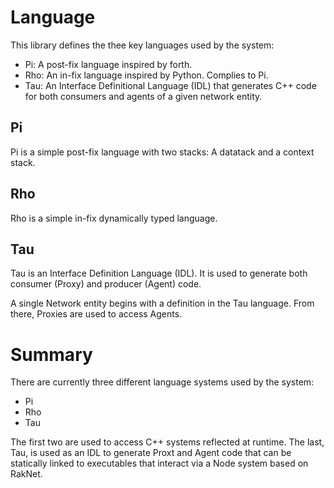 # Language
This library defines the thee key languages used by the system:
* Pi: A post-fix language inspired by forth.
* Rho: An in-fix language inspired by Python. Complies to Pi.
* Tau: An Interface Definitional Language (IDL) that generates
C++ code for both consumers and agents of a given network entity.

## Pi
Pi is a simple post-fix language with two stacks: A datatack and a 
context stack.

## Rho
Rho is a simple in-fix dynamically typed language.

## Tau
Tau is an Interface Definition Language (IDL). It is used to generate
both consumer (Proxy) and producer (Agent) code.

A single Network entity begins with a definition in the Tau language. 
From there, Proxies are used to access Agents.

# Summary
There are currently three different language systems used by the system:
- Pi
- Rho
- Tau

The first two are used to access C++ systems reflected at runtime. 
The last, Tau, is used as an IDL to generate Proxt and Agent code
that can be statically linked to executables that interact via a Node 
system based on RakNet.

